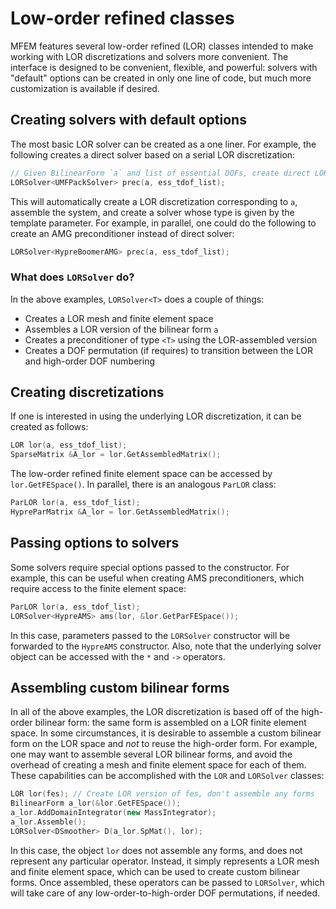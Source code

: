 # Low-order refined classes

MFEM features several low-order refined (LOR) classes intended to make working with LOR discretizations and solvers more convenient.
The interface is designed to be convenient, flexible, and powerful: solvers with "default" options can be created in only one line of code, but much more customization is available if desired.

## Creating solvers with default options

The most basic LOR solver can be created as a one liner. For example, the following creates a direct solver based on a serial LOR discretization:

```c++
// Given BilinearForm `a` and list of essential DOFs, create direct LOR solver
LORSolver<UMFPackSolver> prec(a, ess_tdof_list);
```
This will automatically create a LOR discretization corresponding to `a`, assemble the system, and create a solver whose type is given by the template parameter.
For example, in parallel, one could do the following to create an AMG preconditioner instead of direct solver:
```c++
LORSolver<HypreBoomerAMG> prec(a, ess_tdof_list);
```

### What does `LORSolver` do?

In the above examples, `LORSolver<T>` does a couple of things:

* Creates a LOR mesh and finite element space
* Assembles a LOR version of the bilinear form `a`
* Creates a preconditioner of type `<T>` using the LOR-assembled version
* Creates a DOF permutation (if requires) to transition between the LOR and high-order DOF numbering

## Creating discretizations

If one is interested in using the underlying LOR discretization, it can be created as follows:
```c++
LOR lor(a, ess_tdof_list);
SparseMatrix &A_lor = lor.GetAssembledMatrix();
```
The low-order refined finite element space can be accessed by `lor.GetFESpace()`.
In parallel, there is an analogous `ParLOR` class:
```c++
ParLOR lor(a, ess_tdof_list);
HypreParMatrix &A_lor = lor.GetAssembledMatrix();
```

## Passing options to solvers

Some solvers require special options passed to the constructor.
For example, this can be useful when creating AMS preconditioners, which require access to the finite element space:
```c++
ParLOR lor(a, ess_tdof_list);
LORSolver<HypreAMS> ams(lor, &lor.GetParFESpace());
```
In this case, parameters passed to the `LORSolver` constructor will be forwarded to the `HypreAMS` constructor.
Also, note that the underlying solver object can be accessed with the `*` and `->` operators.

## Assembling custom bilinear forms

In all of the above examples, the LOR discretization is based off of the high-order bilinear form: the same form is assembled on a LOR finite element space.
In some circumstances, it is desirable to assemble a custom bilinear form on the LOR space and *not* to reuse the high-order form.
For example, one may want to assemble several LOR bilinear forms, and avoid the overhead of creating a mesh and finite element space for each of them.
These capabilities can be accomplished with the `LOR` and `LORSolver` classes:
```c++
LOR lor(fes); // Create LOR version of fes, don't assemble any forms
BilinearForm a_lor(&lor.GetFESpace());
a_lor.AddDomainIntegrator(new MassIntegrator);
a_lor.Assemble();
LORSolver<DSmoother> D(a_lor.SpMat(), lor);
```
In this case, the object `lor` does not assemble any forms, and does not represent any particular operator.
Instead, it simply represents a LOR mesh and finite element space, which can be used to create custom bilinear forms.
Once assembled, these operators can be passed to `LORSolver`, which will take care of any low-order-to-high-order DOF permutations, if needed.
